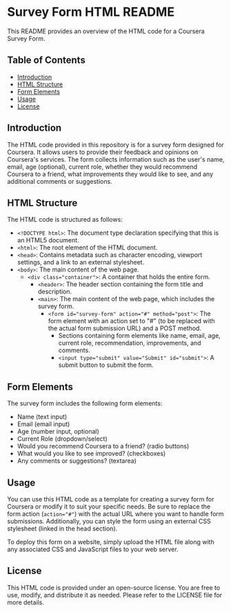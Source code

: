 # Survey Form HTML README

This README provides an overview of the HTML code for a Coursera Survey Form.

## Table of Contents

- [Introduction](#introduction)
- [HTML Structure](#html-structure)
- [Form Elements](#form-elements)
- [Usage](#usage)
- [License](#license)

## Introduction

The HTML code provided in this repository is for a survey form designed for Coursera. It allows users to provide their feedback and opinions on Coursera's services. The form collects information such as the user's name, email, age (optional), current role, whether they would recommend Coursera to a friend, what improvements they would like to see, and any additional comments or suggestions.

## HTML Structure

The HTML code is structured as follows:

- `<!DOCTYPE html>`: The document type declaration specifying that this is an HTML5 document.
- `<html>`: The root element of the HTML document.
- `<head>`: Contains metadata such as character encoding, viewport settings, and a link to an external stylesheet.
- `<body>`: The main content of the web page.
  - `<div class="container">`: A container that holds the entire form.
    - `<header>`: The header section containing the form title and description.
    - `<main>`: The main content of the web page, which includes the survey form.
      - `<form id="survey-form" action="#" method="post">`: The form element with an action set to "#" (to be replaced with the actual form submission URL) and a POST method.
        - Sections containing form elements like name, email, age, current role, recommendation, improvements, and comments.
        - `<input type="submit" value="Submit" id="submit">`: A submit button to submit the form.

## Form Elements

The survey form includes the following form elements:

- Name (text input)
- Email (email input)
- Age (number input, optional)
- Current Role (dropdown/select)
- Would you recommend Coursera to a friend? (radio buttons)
- What would you like to see improved? (checkboxes)
- Any comments or suggestions? (textarea)

## Usage

You can use this HTML code as a template for creating a survey form for Coursera or modify it to suit your specific needs. Be sure to replace the form action (`action="#"`) with the actual URL where you want to handle form submissions. Additionally, you can style the form using an external CSS stylesheet (linked in the head section).

To deploy this form on a website, simply upload the HTML file along with any associated CSS and JavaScript files to your web server.

## License

This HTML code is provided under an open-source license. You are free to use, modify, and distribute it as needed. Please refer to the LICENSE file for more details.
